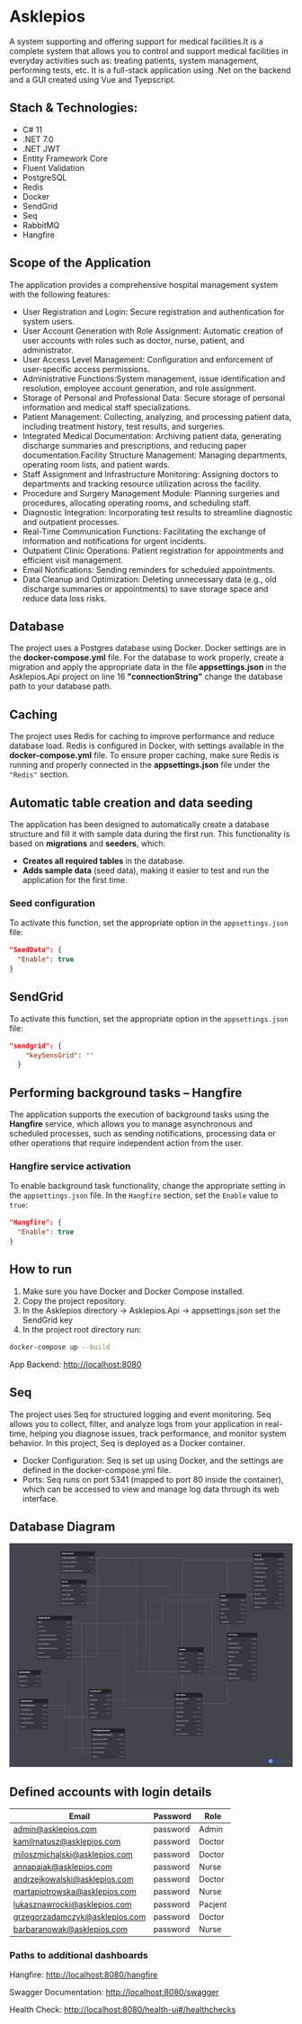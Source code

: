 # Asklepios
A system supporting and offering support for medical facilities.It is a complete system that allows you to control and support medical facilities in everyday activities such as: treating patients, system management, performing tests, etc. It is a full-stack application using .Net on the backend and a GUI created using Vue and Tyepscript.

## Stach & Technologies:
- C# 11
- .NET 7.0
- .NET JWT
- Entity Framework Core
- Fluent Validation
- PostgreSQL
- Redis
- Docker
- SendGrid
- Seq
- RabbitMQ
- Hangfire

## Scope of the Application
The application provides a comprehensive hospital management system with the following features:

- User Registration and Login: Secure registration and authentication for system users.
- User Account Generation with Role Assignment: Automatic creation of user accounts with roles such as doctor, nurse, patient, and administrator.
- User Access Level Management: Configuration and enforcement of user-specific access permissions.
- Administrative Functions:System management, issue identification and resolution, employee account generation, and role assignment.
- Storage of Personal and Professional Data: Secure storage of personal information and medical staff specializations.
- Patient Management: Collecting, analyzing, and processing patient data, including treatment history, test results, and surgeries.
- Integrated Medical Documentation: Archiving patient data, generating discharge summaries and prescriptions, and reducing paper documentation.Facility Structure Management: Managing departments, operating room lists, and patient wards.
- Staff Assignment and Infrastructure Monitoring: Assigning doctors to departments and tracking resource utilization across the facility.
- Procedure and Surgery Management Module: Planning surgeries and procedures, allocating operating rooms, and scheduling staff.
- Diagnostic Integration: Incorporating test results to streamline diagnostic and outpatient processes.
- Real-Time Communication Functions: Facilitating the exchange of information and notifications for urgent incidents.
- Outpatient Clinic Operations: Patient registration for appointments and efficient visit management.
- Email Notifications: Sending reminders for scheduled appointments.
- Data Cleanup and Optimization: Deleting unnecessary data (e.g., old discharge summaries or appointments) to save storage space and reduce data loss risks.

## Database
The project uses a Postgres database using Docker. Docker settings are in the **docker-compose.yml** file.
For the database to work properly, create a migration and apply the appropriate data in the file **appsettings.json** in the Asklepios.Api project on line 16 **"connectionString"** change the database path to your database path.

## Caching
The project uses Redis for caching to improve performance and reduce database load.
Redis is configured in Docker, with settings available in the **docker-compose.yml** file.
To ensure proper caching, make sure Redis is running and properly connected in the **appsettings.json** file under the `"Redis"` section.

## Automatic table creation and data seeding

The application has been designed to automatically create a database structure and fill it with sample data during the first run. This functionality is based on **migrations** and **seeders**, which:

- **Creates all required tables** in the database.
- **Adds sample data** (seed data), making it easier to test and run the application for the first time.

### Seed configuration
To activate this function, set the appropriate option in the `appsettings.json` file:

```json
"SeedData": {
  "Enable": true
}
```

## SendGrid
To activate this function, set the appropriate option in the `appsettings.json` file:

```json
"sendgrid": {
    "keySensGrid": ""
  }
```

## Performing background tasks – Hangfire

The application supports the execution of background tasks using the **Hangfire** service, which allows you to manage asynchronous and scheduled processes, such as sending notifications, processing data or other operations that require independent action from the user.

### Hangfire service activation
To enable background task functionality, change the appropriate setting in the `appsettings.json` file. In the `Hangfire` section, set the `Enable` value to `true`:

```json
"Hangfire": {
  "Enable": true
}
```

## How to run
1. Make sure you have Docker and Docker Compose installed.
2. Copy the project repository.
3. In the Asklepios directory -> Asklepios.Api -> appsettings.json set the SendGrid key
4. In the project root directory run:
```bash
docker-compose up --build
```

App Backend:
[http://localhost:8080](http://localhost:8080)

## Seq
The project uses Seq for structured logging and event monitoring. Seq allows you to collect, filter, and analyze logs from your application in real-time, helping you diagnose issues, track performance, and monitor system behavior. In this project, Seq is deployed as a Docker container.
- Docker Configuration: Seq is set up using Docker, and the settings are defined in the docker-compose.yml file.
- Ports: Seq runs on port 5341 (mapped to port 80 inside the container), which can be accessed to view and manage log data through its web interface.

## Database Diagram
![](/assets/DatabaseDiagram.png)

## Defined accounts with login details

| Email                           | Password | Role         |
|---------------------------------|----------|--------------|
| admin@asklepios.com            | password | Admin         |
| kamilmatusz@asklepios.com      | password | Doctor        |
| miloszmichalski@asklepios.com  | password | Doctor        |
| annapajak@asklepios.com        | password | Nurse         |
| andrzejkowalski@asklepios.com  | password | Doctor        |
| martapiotrowska@asklepios.com  | password | Nurse         |
| lukasznawrocki@asklepios.com   | password | Pacjent       |
| grzegorzadamczyk@asklepios.com | password | Doctor        |
| barbaranowak@asklepios.com     | password | Nurse         |

### Paths to additional dashboards
Hangfire:
[http://localhost:8080/hangfire](http://localhost:8080/hangfire)

Swagger Documentation:
[http://localhost:8080/swagger](http://localhost:8080/swagger)

Health Check:
[http://localhost:8080/health-ui#/healthchecks](http://localhost:8080/health-ui#/healthchecks)
